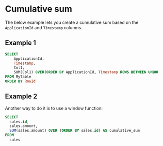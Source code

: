 # Cumulative sum

The below example lets you create a cumulative sum based on the `ApplicationId` and `Timestamp` columns.

## Example 1

```sql
SELECT 
    ApplicationId,
    Timestamp,
    Col1,
    SUM(Col1) OVER(ORDER BY ApplicationId, Timestamp ROWS BETWEEN UNBOUNDED PRECEDING AND CURRENT ROW) AS Col2
FROM MyTable
ORDER BY RowId
```

## Example 2

Another way to do it is to use a window function:

```SQL
SELECT
  sales.id,
  sales.amount,
  SUM(sales.amount) OVER (ORDER BY sales.id) AS cumulative_sum
FROM
  sales
```
